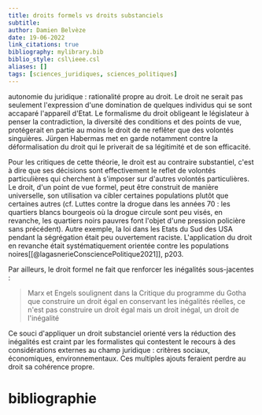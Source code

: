 ```yaml
---
title: droits formels vs droits substanciels
subtitle:
author: Damien Belvèze
date: 19-06-2022
link_citations: true
bibliography: mylibrary.bib
biblio_style: csl\ieee.csl
aliases: []
tags: [sciences_juridiques, sciences_politiques]
---
```


autonomie du juridique : rationalité propre au droit. 
Le droit ne serait pas seulement l'expression d'une domination de quelques individus qui se sont accaparé l'appareil d'Etat. Le formalisme du droit obligeant le législateur à penser la contradiction, la diversité des conditions et des points de vue, protégerait en partie au moins le droit de ne reflêter que des volontés singuières. 
Jürgen Habermas met en garde notamment contre la déformalisation du droit qui le priverait de sa légitimité et de son efficacité. 

Pour les critiques de cette théorie, le droit est au contraire substantiel, c'est à dire que ses décisions sont effectivement le reflet de volontés particulières qui cherchent à s'imposer sur d'autres volontés particulières. 
Le droit, d'un point de vue formel, peut être construit de manière universelle, son utilisation va cibler certaines populations plutôt que certaines autres (cf. Luttes contre la drogue dans les années 70 : les quartiers blancs bourgeois où la drogue circule sont peu visés, en revanche, les quartiers noirs pauvres font l'objet d'une pression policière sans précédent). Autre exemple, la loi dans les Etats du Sud des USA pendant la ségrégation était peu ouvertement raciste. L'application du droit en revanche était systématiquement orientée contre les populations noires[[@lagasnerieConsciencePolitique2021]], p203. 

Par ailleurs, le droit formel ne fait que renforcer les inégalités sous-jacentes : 

> Marx et Engels soulignent dans la Critique du programme du Gotha que construire un droit égal en conservant les inégalités réelles, ce n'est pas construire un droit égal mais un droit inégal, un droit de l'inégalité

Ce souci d'appliquer un droit substanciel orienté vers la réduction des inégalités est craint par les formalistes qui contestent le recours à des considérations externes au champ juridique : critères sociaux, économiques, environnementaux. Ces multiples ajouts feraient perdre au droit sa cohérence propre. 











# bibliographie

